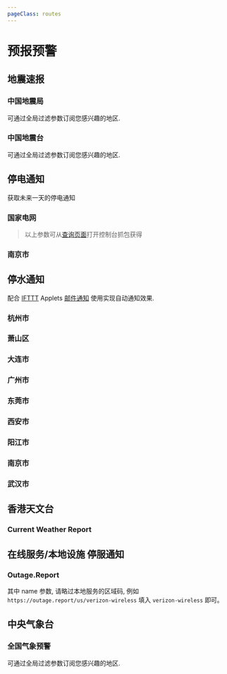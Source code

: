 ```yaml
---
pageClass: routes
---
```


# 预报预警

## 地震速报

### 中国地震局

<Route author="LogicJake" example="/earthquake" path="/earthquake/:region?" :paramsDesc="['区域，0全部，1国内（默认），2国外']" anticrawler="1">

可通过全局过滤参数订阅您感兴趣的地区.

</Route>

### 中国地震台

<Route author="SettingDust" example="/earthquake/ceic/1" path="/earthquake/ceic/:type" :paramsDesc="['类型，1 最近24小时地震信息, 2: 最近48小时地震信息, 5: 最近一年3.0级以上地震信息, 7: 最近一年3.0级以下地震, 8: 最近一年4.0级以上地震信息, 9: 最近一年5.0级以上地震信息, 0: 最近一年6.0级以上地震信息']">

可通过全局过滤参数订阅您感兴趣的地区.

</Route>

## 停电通知

获取未来一天的停电通知

### 国家电网

<Route author="xyqfer moonbegonia" example="/tingdiantz/95598/36401/36101" path="/tingdiantz/95598/:orgNo/:provinceNo/:scope?" :paramsDesc="['所属省供电公司编码', '所属地市供电公司编码', '停电范围关键字']"/>

> 以上参数可从[查询页面](http://www.95598.cn/95598/outageNotice/initOutageNotice)打开控制台抓包获得

### 南京市

<Route author="ocleo1" example="/tingdiantz/nanjing" path="/tingdiantz/nanjing"/>

## 停水通知

配合 [IFTTT](https://ifttt.com/) Applets [邮件通知](https://ifttt.com/applets/SEvmDVKY-) 使用实现自动通知效果.

### 杭州市

<Route author="znhocn" example="/tingshuitz/hangzhou" path="/tingshuitz/hangzhou"/>

### 萧山区

<Route author="znhocn" example="/tingshuitz/xiaoshan" path="/tingshuitz/xiaoshan"/>

### 大连市

<Route author="DIYgod" example="/tingshuitz/dalian" path="/tingshuitz/dalian"/>

### 广州市

<Route author="xyqfer" example="/tingshuitz/guangzhou" path="/tingshuitz/guangzhou"/>

### 东莞市

<Route author="victoriqueko" example="/tingshuitz/dongguan" path="/tingshuitz/dongguan"/>

### 西安市

<Route author="ciaranchen" example="/tingshuitz/xian" path="/tingshuitz/xian"/>

### 阳江市

<Route author="ciaranchen" example="/tingshuitz/yangjiang" path="/tingshuitz/yangjiang"/>

### 南京市

<Route author="ocleo1" example="/tingshuitz/nanjing" path="/tingshuitz/nanjing"/>

### 武汉市

<Route author="MoonBegonia" example="/tingshuitz/wuhan" path="/tingshuitz/wuhan"/>

## 香港天文台

### Current Weather Report

<Route author="calpa" example="/hko/weather" path="/hko/weather"/>

## 在线服务/本地设施 停服通知

### Outage.Report

<Route author="cxumol" example="/outagereport/ubisoft/5" path="/outagereport/:name/:count?" :paramsDesc="['服务名称｡ 拼写格式须与 URL 保持一致', '计数门槛｡ 仅当报告停服的人不低于此数量时, 才会写进 RSS']">
 
其中 name 参数, 请略过本地服务的区域码, 例如 `https://outage.report/us/verizon-wireless` 填入 `verizon-wireless` 即可｡

</Route>

## 中央气象台

### 全国气象预警

<Route author="ylc395" example="/weatheralarm" path="/weatheralarm">

可通过全局过滤参数订阅您感兴趣的地区.

</Route>
